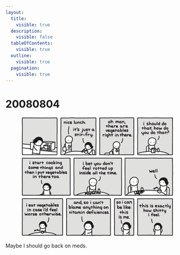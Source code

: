 ```yaml
---
layout:
  title:
    visible: true
  description:
    visible: false
  tableOfContents:
    visible: true
  outline:
    visible: true
  pagination:
    visible: true
---
```


# 20080804

<figure><img src="../../.gitbook/assets/23.gif" alt=""><figcaption></figcaption></figure>

Maybe I should go back on meds.

